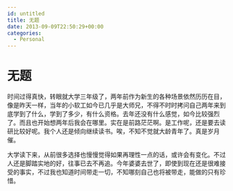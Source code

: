 ```yaml
---
id: untitled
title: 无题
date: 2013-09-09T22:50:29+00:00
categories:
  - Personal
---
```


# 无题

时间过得真快，转眼就大学三年级了，两年前作为新生的各种场景依然历历在目，像是昨天一样，当年的小软工如今已几乎是大师兄，不得不时时拷问自己两年来到底学到了什么，学到了多少，有什么资格。去年还没有什么感觉，如今比较强烈了。而且也开始想两年后我会在哪里。实在是前路茫茫啊。是工作呢，还是要去读研比较好呢。我个人还是倾向继续读书。唉，不知不觉就大龄青年了。真是岁月催。

大学读下来，从前很多选择也慢慢觉得如果再理性一点的话，或许会有变化。不过人还是脚踏实地的好，往事已去不再追。今年婆婆去世了，即使到现在还是很难接受的事实，不过我也知道时间带走一切，不知哪刻自己也将被带走，能做的只有珍惜。
